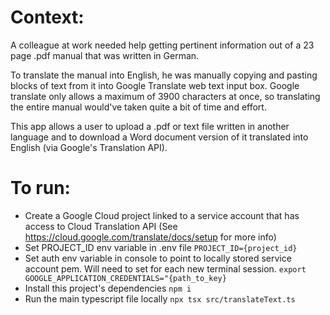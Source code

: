 # Context:

A colleague at work needed help getting pertinent information out of a 23 page .pdf manual that was written in German.

To translate the manual into English, he was manually copying and pasting blocks of text from it into Google Translate web text input box. Google translate only allows a maximum of 3900 characters at once, so translating the entire manual would've taken quite a bit of time and effort.

This app allows a user to upload a .pdf or text file written in another language and to download a Word document version of it translated into English (via Google's Translation API).

# To run:
- Create a Google Cloud project linked to a service account that has access to Cloud Translation API 
    (See https://cloud.google.com/translate/docs/setup for more info)
- Set PROJECT_ID env variable in .env file
    `PROJECT_ID={project_id}`
- Set auth env variable in console to point to locally stored service account pem. Will need to set for each new terminal session. 
    `export GOOGLE_APPLICATION_CREDENTIALS="{path_to_key}`
- Install this project's dependencies
    `npm i`
- Run the main typescript file locally
    `npx tsx src/translateText.ts`